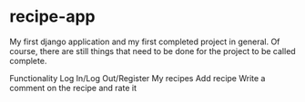 # recipe-app

My first django application and my first completed project in general. Of course, there are still things that need to be done for the project to be called complete.

Functionality
Log In/Log Out/Register
My recipes
Add recipe
Write a comment on the recipe and rate it
